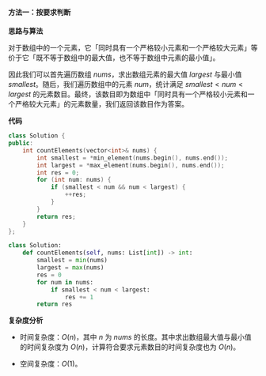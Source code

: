 #### 方法一：按要求判断

**思路与算法**

对于数组中的一个元素，它「同时具有一个严格较小元素和一个严格较大元素」等价于它「既不等于数组中的最大值，也不等于数组中元素的最小值」。

因此我们可以首先遍历数组 $\textit{nums}$，求出数组元素的最大值 $\textit{largest}$ 与最小值 $\textit{smallest}$。随后，我们遍历数组中的元素 $\textit{num}$，统计满足 $\textit{smallest} < \textit{num} < \textit{largest}$ 的元素数目。最终，该数目即为数组中「同时具有一个严格较小元素和一个严格较大元素」的元素数量，我们返回该数目作为答案。

**代码**

```C++ [sol1-C++]
class Solution {
public:
    int countElements(vector<int>& nums) {
        int smallest = *min_element(nums.begin(), nums.end());
        int largest = *max_element(nums.begin(), nums.end());
        int res = 0;
        for (int num: nums) {
            if (smallest < num && num < largest) {
                ++res;
            }
        }
        return res;
    }
};
```


```Python [sol1-Python3]
class Solution:
    def countElements(self, nums: List[int]) -> int:
        smallest = min(nums)
        largest = max(nums)
        res = 0
        for num in nums:
            if smallest < num < largest:
                res += 1
        return res
```


**复杂度分析**

- 时间复杂度：$O(n)$，其中 $n$ 为 $\textit{nums}$ 的长度。其中求出数组最大值与最小值的时间复杂度为 $O(n)$，计算符合要求元素数目的时间复杂度也为 $O(n)$。

- 空间复杂度：$O(1)$。